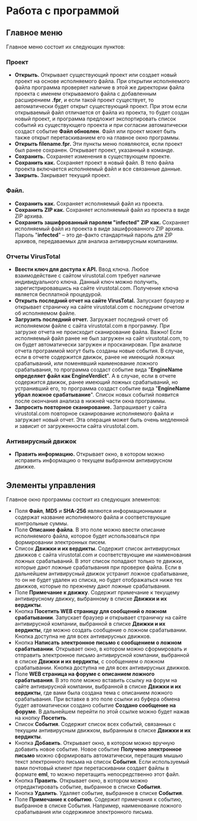 # Работа с программой
## Главное меню
Главное меню состоит их следующих пунктов:
### Проект
* **Открыть.** Открывает существующий проект или создает новый проект на основе исполняемого файла. При открытии исполняемого файла программа проверяет наличие в этой же директории файла проекта с именем открываемого файла с добавленным расширением **.fpr**, и если такой проект существует, то автоматически будет открыт существующий проект. При этом если открываемый файл отличается от файла из проекта, то будет создан новый проект, и программа предложит экспортировать список событий из существующего проекта и при согласии автоматически создаст событие **Файл обновлен**. Файл или проект может быть также открыт перетаскиванием его на главное окно программы.
* **Открыть filename.fpr.** Эти пункты меню появляются, если проект был ранее сохранен. Открывает проект, указанный в команде.
* **Сохранить.** Сохраняет изменения в существующем проекте.
* **Сохранить как.** Сохраняет проект в новый файл. В тело файла проекта включается исполняемый файл и все связанные данные.
* **Закрыть.** Закрывает текущий проект.
### Файл.
* **Сохранить как.** Сохраняет исполняемый файл из проекта.
* **Сохранить ZIP как.** Сохраняет исполняемый файл из проекта в виде ZIP архива.
* **Сохранить зашифрованный паролем "infected" ZIP как.** Сохраняет исполняемый файл из проекта в виде зашифрованного ZIP архива. Пароль "**infected**" – это де-факто стандартный пароль для ZIP архивов, передаваемых для анализа антивирусным компаниям.
### Отчеты VirusTotal
* **Ввести ключ для доступа к API.** Ввод ключа. Любое взаимодействие с сайтом virustotal.com требует наличие индивидуального ключа. Данный ключ можно получить, зарегистрировавшись на сайте virustotal.com. Получение ключа является бесплатной процедурой.
* **Открыть последний отчет на сайте VirusTotal.** Запускает браузер и открывает страничку на сайте virustotal.com с последним отчетом об исполняемом файле.
* **Загрузить последний отчет.** Загружает последний отчет об исполняемом файле с сайта virustotal.com в программу. При загрузке отчета не происходит сканирование файла. Важно! Если исполняемый файл ранее не был загружен на сайт virustotal.com, то он будет автоматически загружен и просканирован. При анализе отчета программой могут быть созданы новые события. В случае, если в отчете содержится движок, ранее не имеющий ложных срабатываний, или поменявший наименование ложного срабатывания, то программа создаст событие вида "**EngineName определяет файл как EngineVerdict**". А в случае, если в отчете содержится движок, ранее имеющий ложных срабатываний, но устранивший его, то программа создаст событие вида "**EngineName убрал ложное срабатывание**". Список новых событий появится после окончания анализа в нижней части окна программы.
* **Запросить повторное сканирование.** Запрашивает у сайта virustotal.com повторное сканирование исполняемого файла и загружает новый отчет. Эта операция может быть очень медленной и зависит от загруженности сайта virustotal.com.
### Антивирусный движок
* **Править информацию.** Открывает окно, в котором можно исправить информацию о текущем выбранном антивирусном движке.
## Элементы управления
Главное окно программы состоит из следующих элементов:
* Поля **Файл**, **MD5** и **SHA-256** являются информационными и содержат название исполняемого файла и соответствующие контрольные суммы.
* Поле **Описание файла**. В это поле можно ввести описание исполняемого файла, которое будет использоваться при формировании электронных писем.
* Список **Движки и их вердикты**. Содержит список антивирусных движков с сайта virustotal.com и соответствующие им наименования ложных срабатываний. В этот список попадают только те движки, которые дают ложные срабатывания при проверке файла. Если в дальнейшем антивирусный движок устранит ложное срабатывание, то он не будет удален из списка, но будет отображаться ниже тех движков, которые по прежнему дают ложные срабатывания.
* Поле **Примечание к движку**. Содержит примечание к текущему антивирусному движку, выбранному в списке **Движки и их вердикты**.
* Кнопка **Посетить WEB страницу для сообщений о ложном срабатывании**. Запускает браузер и открывает страничку на сайте антивирусной компании, выбранной в списке **Движки и их вердикты**, где можно создать сообщение о ложном срабатывании. Кнопка доступна не для всех антивирусных движков.
* Кнопка **Написать электронное письмо с сообщением о ложном срабатывании**. Открывает окно, в котором можно сформировать и отправить электронное письмо антивирусной компании, выбранной в списке **Движки и их вердикты**, с сообщением о ложном срабатывании. Кнопка доступна не для всех антивирусных движков.
* Поле **WEB страница на форуме с описанием ложного срабатывания**. В это поле можно вставить ссылку на форум на сайте антивирусной компании, выбранной в списке **Движки и их вердикты**, где вами была создана тема с описанием ложного срабатывания. При вставке в это поле ссылки из буфера обмена будет автоматически создано событие **Создано сообщение на форуме**. В дальнейшем перейти по этой ссылке можно будет нажав на кнопку **Посетить**.
* Список **События**. Содержит список всех событий, связанных с текущим антивирусным движком, выбранным в списке **Движки и их вердикты**.
* Кнопка **Добавить**. Открывает окно, в котором можно вручную добавить новое событие. Новое событие **Получено электронное письмо** можно сформировать автоматически, перетащив мышью текст электронного письма на список **События**. Если используемый вами почтовый клиент при перетаскивании создает файлы в формате **eml**, то можно перетащить непосредственно этот файл.
* Кнопка **Править**. Открывает окно, в котором можно отредактировать событие, выбранное в списке **События**.
* Кнопка **Удалить**. Удаляет событие, выбранное в списке **События**.
* Поле **Примечание к событию**. Содержит примечания к событию, выбранное в списке События. Например, наименование ложного срабатывания или содержимое электронного письма.
